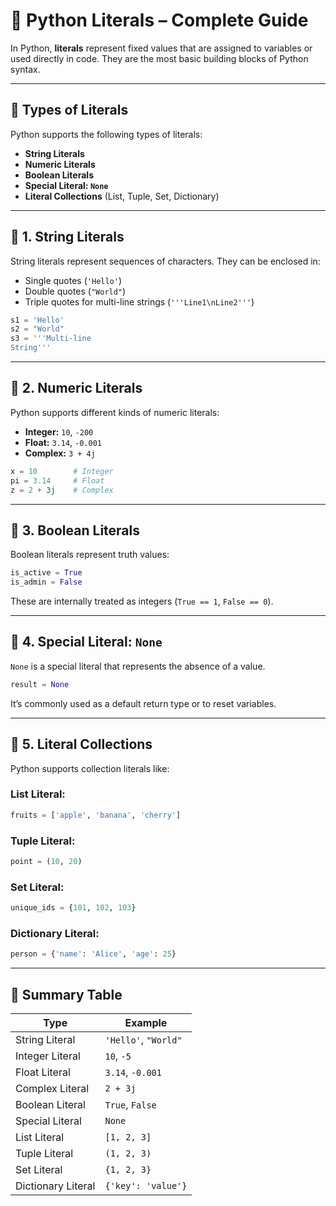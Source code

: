 
# 📘 Python Literals – Complete Guide

In Python, **literals** represent fixed values that are assigned to variables or used directly in code. They are the most basic building blocks of Python syntax.

---

## 🔹 Types of Literals

Python supports the following types of literals:

- **String Literals**
- **Numeric Literals**
- **Boolean Literals**
- **Special Literal: `None`**
- **Literal Collections** (List, Tuple, Set, Dictionary)

---

## 🔸 1. String Literals

String literals represent sequences of characters. They can be enclosed in:
- Single quotes (`'Hello'`)
- Double quotes (`"World"`)
- Triple quotes for multi-line strings (`'''Line1\nLine2'''`)

```python
s1 = 'Hello'
s2 = "World"
s3 = '''Multi-line
String'''
```

---

## 🔸 2. Numeric Literals

Python supports different kinds of numeric literals:

- **Integer:** `10`, `-200`
- **Float:** `3.14`, `-0.001`
- **Complex:** `3 + 4j`

```python
x = 10        # Integer
pi = 3.14     # Float
z = 2 + 3j    # Complex
```

---

## 🔸 3. Boolean Literals

Boolean literals represent truth values:

```python
is_active = True
is_admin = False
```

These are internally treated as integers (`True == 1`, `False == 0`).

---

## 🔸 4. Special Literal: `None`

`None` is a special literal that represents the absence of a value.

```python
result = None
```

It’s commonly used as a default return type or to reset variables.

---

## 🔸 5. Literal Collections

Python supports collection literals like:

### List Literal:
```python
fruits = ['apple', 'banana', 'cherry']
```

### Tuple Literal:
```python
point = (10, 20)
```

### Set Literal:
```python
unique_ids = {101, 102, 103}
```

### Dictionary Literal:
```python
person = {'name': 'Alice', 'age': 25}
```

---

## 📌 Summary Table

| Type             | Example                          |
|------------------|----------------------------------|
| String Literal   | `'Hello'`, `"World"`             |
| Integer Literal  | `10`, `-5`                       |
| Float Literal    | `3.14`, `-0.001`                 |
| Complex Literal  | `2 + 3j`                         |
| Boolean Literal  | `True`, `False`                  |
| Special Literal  | `None`                           |
| List Literal     | `[1, 2, 3]`                      |
| Tuple Literal    | `(1, 2, 3)`                      |
| Set Literal      | `{1, 2, 3}`                      |
| Dictionary Literal | `{'key': 'value'}`            |

